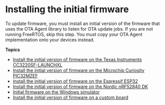 # Installing the initial firmware<a name="dg-ota-initial-firmware"></a>

To update firmware, you must install an initial version of the firmware that uses the OTA Agent library to listen for OTA update jobs\. If you are not running FreeRTOS, skip this step\. You must copy your OTA Agent implementation onto your devices instead\.

**Topics**
+ [Install the initial version of firmware on the Texas Instruments CC3220SF\-LAUNCHXL](burn-initial-firmware-ti.md)
+ [Install the initial version of firmware on the Microchip Curiosity PIC32MZEF](burn-initial-firmware-microchip.md)
+ [Install the initial version of firmware on the Espressif ESP32](burn-initial-firmware-esp.md)
+ [Install the initial version of firmware on the Nordic nRF52840 DK](burn-initial-firmware-nordic.md)
+ [Initial firmware on the Windows simulator](burn-initial-firmware-windows.md)
+ [Install the initial version of firmware on a custom board](burn-initial-firmware-other.md)